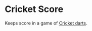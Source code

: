 # Cricket Score

Keeps score in a game of [Cricket darts](https://en.wikipedia.org/wiki/Cricket_(darts)).
